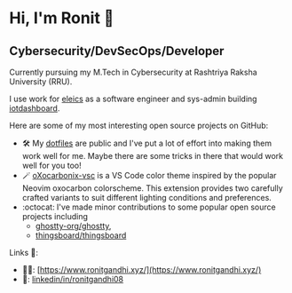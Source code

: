 # Hi, I'm Ronit 👋
## Cybersecurity/DevSecOps/Developer 

Currently pursuing my M.Tech in Cybersecurity at Rashtriya Raksha University (RRU).

I use work for [eleics](https://github.com/eleics) as a software engineer and sys-admin building [iotdashboard](https://iotdashboard.in).

Here are some of my most interesting open source projects on GitHub:

- 🛠️ My [dotfiles](https://github.com/ronit18/dotfiles) are public and I've put
  a lot of effort into making them work well for me. Maybe there are some tricks
  in there that would work well for you too!
- 🪄 [oXocarbonix-vsc](https://github.com/ronit18/oXocarbonix-vsc) is a VS Code color theme inspired by the popular Neovim oxocarbon colorscheme. This extension provides two carefully crafted variants to suit different lighting conditions and preferences.
- :octocat: I've made minor contributions to some popular open source projects including
  - [ghostty-org/ghostty](https://github.com/ghostty-org/ghostty),
  - [thingsboard/thingsboard](https://github.com/thingsboard/thingsboard)

Links 🔗:
- 👨‍💻: [https://www.ronitgandhi.xyz/](https://www.ronitgandhi.xyz/)
- 💼: [linkedin/in/ronitgandhi08](https://linkedin.com/in/ronitgandhi08)

